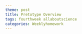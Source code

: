 ```yaml
---
theme: post
title: Pretotype Overview
tags: fourthweek allaboutscience
categories: Weeklyhomework
---
```


<object data="https://al-0.github.io/Encora-Apprenticeship/docs/Pretotype_overview.pdf" width="1000" height="1000" type="application/pdf"></object>

